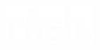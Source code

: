 
<img src="https://raw.githubusercontent.com/051188-rk/portfolio/main/src/assets/image3.png" alt="rksh. Logo" width="200"/>

